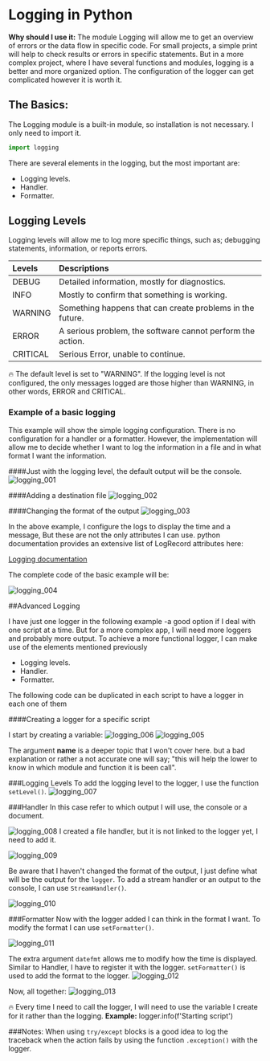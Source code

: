 # Logging in Python

<aside> <strong>Why should I use it:</strong>
The module Logging will allow me to get an overview of errors or the data flow in specific code. For small projects, a simple print will help to check results or errors in specific statements. But in a more complex project, where I have several functions and modules, logging is a better and more organized option.
The configuration of the logger can get complicated however it is worth it.
</aside>


## The Basics:
The Logging module is a built-in module, so installation is not necessary.
I only need to import it.
```python
import logging
```

There are several elements in the logging, but the most important are:
* Logging levels.
* Handler.
* Formatter.

## Logging Levels
Logging levels will allow me to log more specific things, such as; debugging statements, information, or reports errors.

|Levels| Descriptions|
|:-------|:------------|
|DEBUG| Detailed information, mostly for diagnostics.|
|INFO| Mostly to confirm that something is working.|
|WARNING| Something happens that can create problems in the future.|
|ERROR| A serious problem, the software cannot perform the action.
|CRITICAL| Serious Error, unable to continue.|

<aside>
🔥 The default level is set to "WARNING". If the logging level is not configured, the only messages logged are those higher than WARNING, in other words, ERROR and CRITICAL.
</aside>

### Example of a basic logging
This example will show the simple logging configuration. There is no configuration for a handler or a formatter. However, the implementation will allow me to decide whether I want to log the information in a file and in what format I want the information.

####Just with the logging level, the default output will be the console.
![logging_001](images/logging_001.png)

####Adding a destination file
![logging_002](images/logging_002.png)

####Changing the format of the output
![logging_003](images/logging_003.png)

In the above example, I configure the logs to display the time and a message, But these are not the only attributes I can use. python documentation provides an extensive list of LogRecord attributes here:

[Logging documentation](https://docs.python.org/3/library/logging.html#logging-levels)

The complete code of the basic example will be:

![logging_004](images/logging_004.png)


##Advanced Logging

I have just one logger in the following example -a good option if I deal with one script at a time. But for a more complex app, I will need more loggers and probably more output.
To achieve a more functional logger, I can make use of the elements mentioned previously
* Logging levels.
* Handler.
* Formatter.

The following code can be duplicated in each script to have a logger in each one of them

####Creating a logger for a specific script

I start by creating a variable:
![logging_006](images/logging_006.png)
![logging_005](images/logging_005.png)

The argument __name__ is a deeper topic that I won't cover here. but a bad explanation or rather a not accurate one will say; "this will help the lower to know in which module and function it is been call".

###Logging Levels
To add the logging level to the logger, I use the function `setLevel()`.
![logging_007](images/logging_007.png)

###Handler
In this case refer to which output I will use, the console or a document.

![logging_008](images/logging_008.png)
I created a file handler, but it is not linked to the logger yet, I need to add it.

![logging_009](images/logging_009.png)

Be aware that I haven't changed the format of the output, I just define what will be the output for the `logger`.
To add a stream handler or an output to the console, I can use `StreamHandler()`.

![logging_010](images/logging_010.png)

###Formatter
Now with the logger added I can think in the format I want. To modify the format I can use `setFormatter()`.

![logging_011](images/logging_011.png)

The extra argument `datefmt` allows me to modify how the time is displayed.
Similar to Handler, I have to register it with the logger. `setFormatter()` is used to add the format to the logger.
![logging_012](images/logging_012.png)

Now, all together:
![logging_013](images/logging_013.png)

<aside>
🔥 Every time I need to call the logger, I will need to use the variable I create for it rather than the logging.
<strong>Example:</strong>
logger.info(f'Starting script')
</aside>

###Notes:
When using `try/except` blocks is a good idea to log the traceback when the action fails by using the function `.exception()` with the logger.
